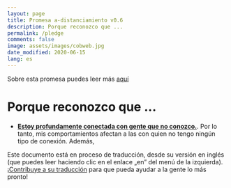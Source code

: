 ```yaml
---
layout: page
title: Promesa a-distanciamiento v0.6
description: Porque reconozco que ...
permalink: /pledge
comments: false
image: assets/images/cobweb.jpg
date_modified: 2020-06-15
lang: es
---
```


<span class="small mark">Sobre esta promesa puedes leer más [aquí]({{site.baseurl}}/about)</span>

# Porque reconozco que ...


*   [**Estoy profundamente conectada con gente que no conozco.**](https://youtu.be/X0mHf3oSUdU). Por lo tanto, mis comportamientos afectan a las con quien no tengo ningún tipo de conexión. Además,

<span class="mark">Este documento está en proceso de traducción, desde su versión en inglés (que puedes leer haciendo clic en el enlace „en” del menú de la izquierda). <a class="btn btn-primary" href="https://github.com/evolverine/undistance/issues/2">¡Contribuye a su traducción</a> para que pueda ayudar a la gente lo más pronto!</span>
